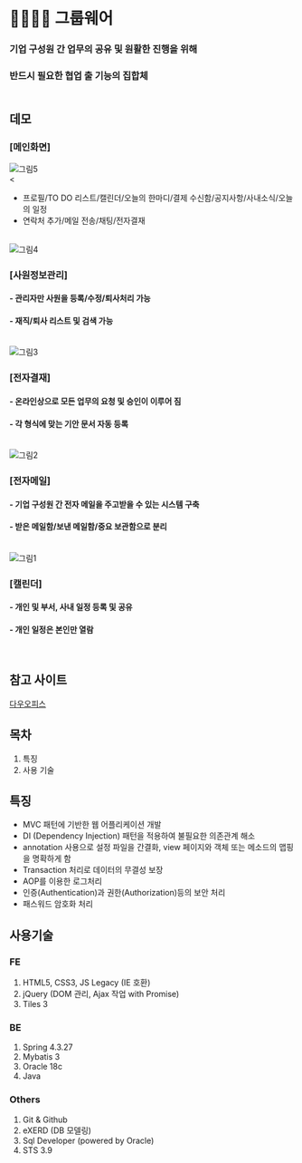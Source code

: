 # 👨‍👨‍👧‍👧 그룹웨어<br/>
### 기업 구성원 간 업무의 공유 및 원활한 진행을 위해<br/>
### 반드시 필요한 협업 출 기능의 집합체<br/><br/>

## 데모
### [메인화면]<br/>
![그림5](https://user-images.githubusercontent.com/62512658/90393591-0597b500-e0cc-11ea-9901-18f13f942340.png)<br/>
<
- 프로필/TO DO 리스트/캘린더/오늘의 한마디/결제 수신함/공지사항/사내소식/오늘의 일정
- 연락처 추가/메일 전송/채팅/전자결재<br/><br/>

![그림4](https://user-images.githubusercontent.com/62512658/90393594-06c8e200-e0cc-11ea-8112-ebb16c82f06d.png)<br/>
### [사원정보관리]<br/>
#### - 관리자만 사원을 등록/수정/퇴사처리 가능
#### - 재직/퇴사 리스트 및 검색 가능<br/><br/>
![그림3](https://user-images.githubusercontent.com/62512658/90393596-0892a580-e0cc-11ea-9320-0ed6ef3a88aa.png)<br/>
### [전자결재]<br/>
#### - 온라인상으로 모든 업무의 요청 및 승인이 이루어 짐
#### - 각 형식에 맞는 기안 문서 자동 등록<br/><br/>
![그림2](https://user-images.githubusercontent.com/62512658/90393603-0a5c6900-e0cc-11ea-8ea2-eab547f845e5.png)<br/>
### [전자메일]<br/>
#### - 기업 구성원 간 전자 메일을 주고받을 수 있는 시스템 구축
#### - 받은 메일함/보낸 메일함/중요 보관함으로 분리<br/><br/>
![그림1](https://user-images.githubusercontent.com/62512658/90393606-0b8d9600-e0cc-11ea-89e1-9816598ce40f.png)<br/>
### [캘린더]<br/>
#### - 개인 및 부서, 사내 일정 등록 및 공유
#### - 개인 일정은 본인만 열람 <br/><br/><br/>

## 참고 사이트
[다우오피스](https://www.daouoffice.com/)<br/>

## 목차
1. 특징
2. 사용 기술

## 특징<br/>
- MVC 패턴에 기반한 웹 어플리케이션 개발 
- DI (Dependency Injection) 패턴을 적용하여 불필요한 의존관계 해소 
- annotation 사용으로 설정 파일을 간결화, view 페이지와 객체 또는 메소드의 맵핑을 명확하게 함
- Transaction 처리로 데이터의 무결성 보장
- AOP를 이용한 로그처리
- 인증(Authentication)과 권한(Authorization)등의 보안 처리
- 패스워드 암호화 처리<br/>

## 사용기술<br/>
### FE<br/>
1. HTML5, CSS3, JS Legacy (IE 호환)
2. jQuery (DOM 관리, Ajax 작업 with Promise)
3. Tiles 3<br/>

### BE<br/>
1. Spring 4.3.27
2. Mybatis 3
3. Oracle 18c
4. Java<br/>

### Others<br/>
1. Git & Github
2. eXERD (DB 모델링)
3. Sql Developer (powered by Oracle)
4. STS 3.9
